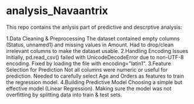 # analysis_Navaantrix
This repo contains the anlysis part of predictive and descrptive analysis:

1.Data Cleaning & Preprocessing
The dataset contained empty columns (Status, unnamed1) and missing values in Amount.
Had to drop/clean irrelevant columns to make the dataset usable.
2.Handling Encoding Issues
Initially, pd.read_csv() failed with UnicodeDecodeError due to non-UTF-8 encoding.
Fixed by loading the file with encoding="latin1".
3.Feature Selection for Prediction
Not all columns were numeric or useful for prediction.
Needed to carefully select Age and Orders as features to train the regression model.
4.Building Predictive Model
Choosing a simple but effective model (Linear Regression).
Making sure the model was not overfitting by splitting data into train & test sets.
